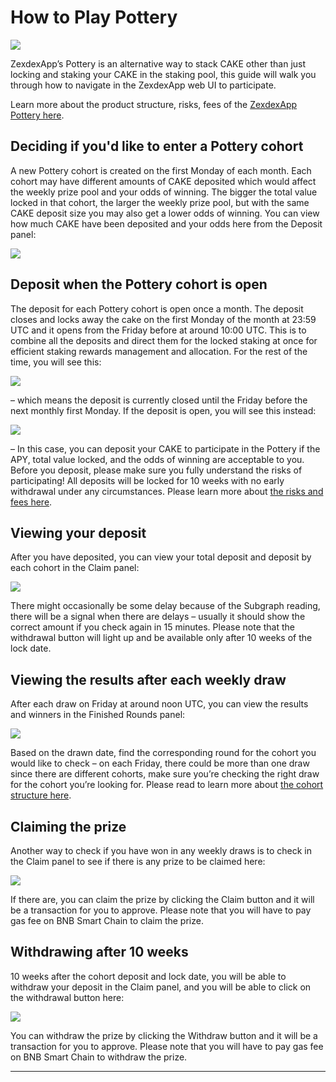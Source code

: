 # How to Play Pottery

![](https://lh4.googleusercontent.com/B1N\_fmtOnosL-mcID7xeRnRqmY-6SQWMxXjgTi\_GBpBN2kxSq\_13kZcvmre857wiFnONLCrTMMndkiyLHf-35HmvEJAtA2rkAQG4lCzxozc2NwfjBnWpQms4ZD9wtwRBG9UEAQIX2r1yDq0t1ENmXko)

ZexdexApp’s Pottery is an alternative way to stack CAKE other than just locking and staking your CAKE in the staking pool, this guide will walk you through how to navigate in the ZexdexApp web UI to participate.

Learn more about the product structure, risks, fees of the [ZexdexApp Pottery here](https://docs.zexdex.app/products/pottery).

## Deciding if you'd like to enter a Pottery cohort

A new Pottery cohort is created on the first Monday of each month. Each cohort may have different amounts of CAKE deposited which would affect the weekly prize pool and your odds of winning. The bigger the total value locked in that cohort, the larger the weekly prize pool, but with the same CAKE deposit size you may also get a lower odds of winning. You can view how much CAKE have been deposited and your odds here from the Deposit panel:

![](https://lh5.googleusercontent.com/vyCTJ8XmLl4WARKHQTDzJjeX-JDLzZBiGvnO404UIuEMyrBWhAHnyWJQfC3CCz-gCVXpUs3oUGW4L7bdzaUu7X1pZV2swn6wGQA8a7HBD5NkPViHnPfG89xsCaQy6wg0rSPaVy8koYgEN18ztoMqhLA)

## Deposit when the Pottery cohort is open

The deposit for each Pottery cohort is open once a month. The deposit closes and locks away the cake on the first Monday of the month at 23:59 UTC and it opens from the Friday before at around 10:00 UTC. This is to combine all the deposits and direct them for the locked staking at once for efficient staking rewards management and allocation. For the rest of the time, you will see this:

![](https://lh4.googleusercontent.com/FZDvRS3D6RaeIwLiWAjfeMXZHN3ZBvjRvg-174b\_cWds816Ixyq4rw7ZgFrxgOVtPcbaZVjt4AyiNUjxt5tNl9TgmHUIsqgrCWGB1WlAd4GmZoUsrGy5prFalV87rgTLHrtkalVN0HkS7EfsUlyhPqg)

– which means the deposit is currently closed until the Friday before the next monthly first Monday. If the deposit is open, you will see this instead:

![](https://lh5.googleusercontent.com/\_TqVUlNGtnGvGz\_wysnq-KmewS\_CjmUJ0jMHwzRMLx47Rmq-x868M0q-iBXCqynotDqz3mxnUZovExx4bUb8BBv3W6OXl4u4pJWFmOz\_\_IYASvQ\_hgmccB3GPaL1oz4TutJr3PTwdz\_2NoVzmnpkcD0)

– In this case, you can deposit your CAKE to participate in the Pottery if the APY, total value locked, and the odds of winning are acceptable to you. Before you deposit, please make sure you fully understand the risks of participating! All deposits will be locked for 10 weeks with no early withdrawal under any circumstances. Please learn more about [the risks and fees here](https://docs.zexdex.app/products/pottery).

## **Viewing your deposit**

After you have deposited, you can view your total deposit and deposit by each cohort in the Claim panel:

![](https://lh3.googleusercontent.com/4-WegkRka1XNJS7KwB43rbk557A2mOZJVufIDZVmOPGMsoTBdCMZszZ3rHUnrrmlpkxEyGBBJ3j2HTxTX5xZkSFjdq3rajIgy0Cm9eqOE9Ax0gVTHE54gi1DHGUmZDYo6gbzzHOHnBpfnbJf-DwISlg)

There might occasionally be some delay because of the Subgraph reading, there will be a signal when there are delays – usually it should show the correct amount if you check again in 15 minutes. Please note that the withdrawal button will light up and be available only after 10 weeks of the lock date.

## Viewing the results after each weekly draw

After each draw on Friday at around noon UTC, you can view the results and winners in the Finished Rounds panel:

![](https://lh3.googleusercontent.com/ClT6Dx6rJlfFmzmyxwCGwIUsDv-DuhzVAWN5Qt0sOulj2\_zDrMJHDJvQqr6vS0t6IO090pstOi0BJTKADDVj7C\_kspWM\_f-M83EGERNiEvON-GTl\_nvXANGH5etDbnBmieRSZ66G8krr8GUWc2s5SDw)

Based on the drawn date, find the corresponding round for the cohort you would like to check – on each Friday, there could be more than one draw since there are different cohorts, make sure you’re checking the right draw for the cohort you’re looking for. Please read to learn more about [the cohort structure here](https://docs.zexdex.app/products/pottery#pottery-cohort).

## Claiming the prize

Another way to check if you have won in any weekly draws is to check in the Claim panel to see if there is any prize to be claimed here:

![](https://lh5.googleusercontent.com/CjFh9\_5a7PDrCgz7\_F4puNVwbLJj6n0nWT\_XBUXsnQQrFcDzqBL2SV-Rw2TY2kLrVveEcCfBhrk\_62QVQtMaDwwSWCpqp8eCHhN0aAPphCk4BFMJNk78GOsrQ-Kem-5lhBRkM04vBdZwwBOwNmiw4Aw)

If there are, you can claim the prize by clicking the Claim button and it will be a transaction for you to approve. Please note that you will have to pay gas fee on BNB Smart Chain to claim the prize.

## Withdrawing after 10 weeks

10 weeks after the cohort deposit and lock date, you will be able to withdraw your deposit in the Claim panel, and you will be able to click on the withdrawal button here:

![](https://lh6.googleusercontent.com/1LeGKpa30KvmyKDKN5o54K\_HjJAVPyJhIeEmCXQzC8pDJGAJQ1kz89iKdoOwIXH2xOE9nin5r47dCiZvAlluTkOfwf1FfQ5gZ4MtMahGiRZ0TT4sSyOpsUKWOqZxKPnMYeLtZ9F3OuRlaRO\_sqr6Lvo)

You can withdraw the prize by clicking the Withdraw button and it will be a transaction for you to approve. Please note that you will have to pay gas fee on BNB Smart Chain to withdraw the prize.

****

